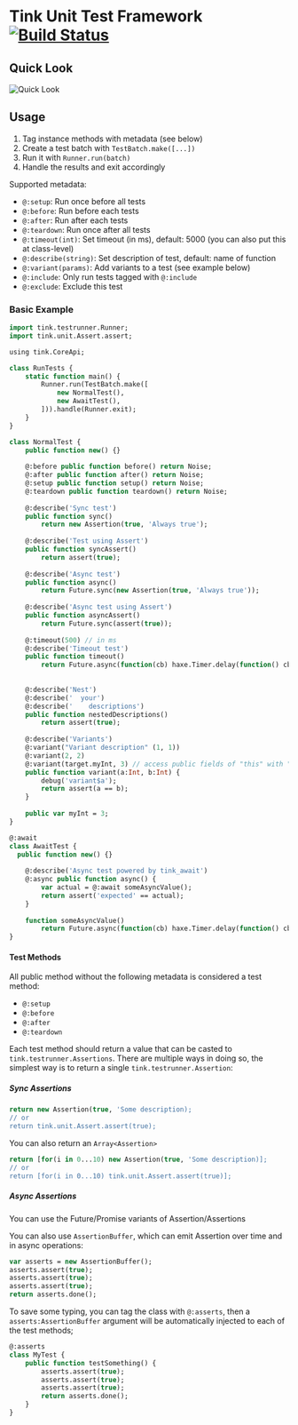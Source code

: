 # Tink Unit Test Framework [![Build Status](https://travis-ci.org/haxetink/tink_unittest.svg?branch=master)](https://travis-ci.org/haxetink/tink_unittest)

## Quick Look

![Quick Look](https://haxetink.github.io/tink_unittest/images/quicklook.png)

## Usage

1. Tag instance methods with metadata (see below)
2. Create a test batch with `TestBatch.make([...])`
3. Run it with `Runner.run(batch)`
4. Handle the results and exit accordingly

Supported metadata:

- `@:setup`: Run once before all tests
- `@:before`: Run before each tests
- `@:after`: Run after each tests
- `@:teardown`: Run once after all tests
- `@:timeout(int)`: Set timeout (in ms), default: 5000 (you can also put this at class-level)
- `@:describe(string)`: Set description of test, default: name of function
- `@:variant(params)`: Add variants to a test (see example below)
- `@:include`: Only run tests tagged with `@:include`
- `@:exclude`: Exclude this test

### Basic Example

```haxe
import tink.testrunner.Runner;
import tink.unit.Assert.assert;

using tink.CoreApi;

class RunTests {
	static function main() {
		Runner.run(TestBatch.make([
			new NormalTest(),
			new AwaitTest(),
		])).handle(Runner.exit);
	}
}

class NormalTest {
	public function new() {}
	
	@:before public function before() return Noise;
	@:after public function after() return Noise;
	@:setup public function setup() return Noise;
	@:teardown public function teardown() return Noise;
	
	@:describe('Sync test')
	public function sync()
		return new Assertion(true, 'Always true');
    
	@:describe('Test using Assert')
	public function syncAssert()
		return assert(true);
		
	@:describe('Async test')
	public function async()
		return Future.sync(new Assertion(true, 'Always true'));
		
	@:describe('Async test using Assert')
	public function asyncAssert()
		return Future.sync(assert(true));
		
	@:timeout(500) // in ms
	@:describe('Timeout test')
	public function timeout()
		return Future.async(function(cb) haxe.Timer.delay(function() cb(assert(true)), 1000));
		
		
	@:describe('Nest')
	@:describe('  your')
	@:describe('    descriptions')
	public function nestedDescriptions()
		return assert(true);
		
	@:describe('Variants')
	@:variant("Variant description" (1, 1))
	@:variant(2, 2)
	@:variant(target.myInt, 3) // access public fields of "this" with "target.field"
	public function variant(a:Int, b:Int) {
		debug('variant$a');
		return assert(a == b);
	}
	
	public var myInt = 3;
}

@:await
class AwaitTest {
  public function new() {}
  
	@:describe('Async test powered by tink_await')
	@:async public function async() {
		var actual = @:await someAsyncValue();
		return assert('expected' == actual);
	}
	
	function someAsyncValue() 
		return Future.async(function(cb) haxe.Timer.delay(function() cb('actual'), 1000));
}
```

#### Test Methods

All public method without the following metadata is considered a test method:

- `@:setup`
- `@:before`
- `@:after`
- `@:teardown`

Each test method should return a value that can be casted to `tink.testrunner.Assertions`.
There are multiple ways in doing so, the simplest way is to return a single `tink.testrunner.Assertion`:

##### Sync Assertions

```haxe
return new Assertion(true, 'Some description);
// or
return tink.unit.Assert.assert(true);
```

You can also return an `Array<Assertion>`

```haxe
return [for(i in 0...10) new Assertion(true, 'Some description)];
// or
return [for(i in 0...10) tink.unit.Assert.assert(true)];
```

##### Async Assertions

You can use the Future/Promise variants of Assertion/Assertions

You can also use `AssertionBuffer`, which can emit Assertion over time and in async operations:

```haxe
var asserts = new AssertionBuffer();
asserts.assert(true);
asserts.assert(true);
asserts.assert(true);
return asserts.done();
```

To save some typing, you can tag the class with `@:asserts`, then a `asserts:AssertionBuffer`
argument will be automatically injected to each of the test methods;

```haxe
@:asserts
class MyTest {
	public function testSomething() {
		asserts.assert(true);
		asserts.assert(true);
		asserts.assert(true);
		return asserts.done();
	}
}
```
